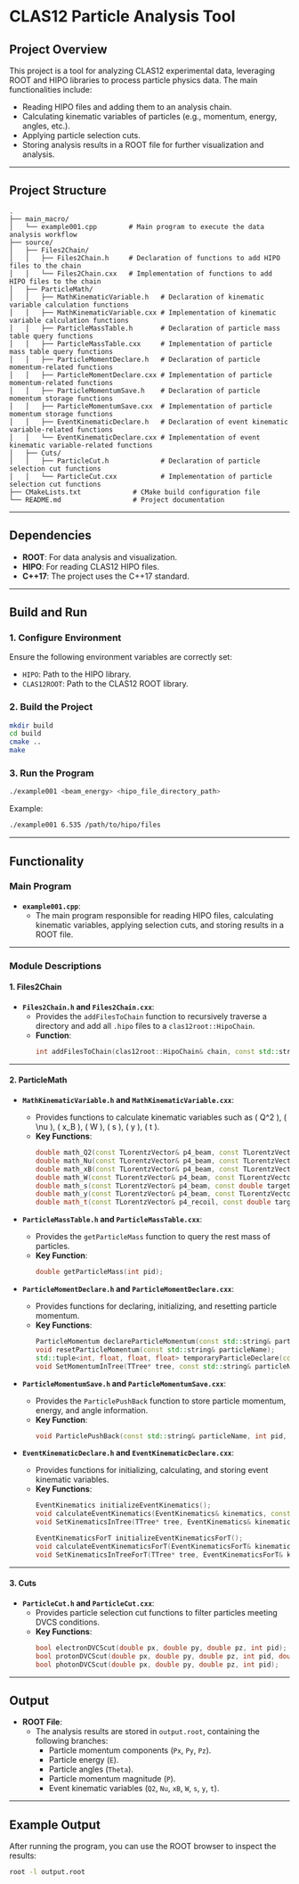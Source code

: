 # **CLAS12 Particle Analysis Tool**

## **Project Overview**
This project is a tool for analyzing CLAS12 experimental data, leveraging ROOT and HIPO libraries to process particle physics data. The main functionalities include:
- Reading HIPO files and adding them to an analysis chain.
- Calculating kinematic variables of particles (e.g., momentum, energy, angles, etc.).
- Applying particle selection cuts.
- Storing analysis results in a ROOT file for further visualization and analysis.

---

## **Project Structure**
```
.
├── main_macro/
│   └── example001.cpp        # Main program to execute the data analysis workflow
├── source/
│   ├── Files2Chain/
│   │   ├── Files2Chain.h     # Declaration of functions to add HIPO files to the chain
│   │   └── Files2Chain.cxx   # Implementation of functions to add HIPO files to the chain
│   ├── ParticleMath/
│   │   ├── MathKinematicVariable.h   # Declaration of kinematic variable calculation functions
│   │   ├── MathKinematicVariable.cxx # Implementation of kinematic variable calculation functions
│   │   ├── ParticleMassTable.h       # Declaration of particle mass table query functions
│   │   ├── ParticleMassTable.cxx     # Implementation of particle mass table query functions
│   │   ├── ParticleMomentDeclare.h   # Declaration of particle momentum-related functions
│   │   ├── ParticleMomentDeclare.cxx # Implementation of particle momentum-related functions
│   │   ├── ParticleMomentumSave.h    # Declaration of particle momentum storage functions
│   │   ├── ParticleMomentumSave.cxx  # Implementation of particle momentum storage functions
│   │   ├── EventKinematicDeclare.h   # Declaration of event kinematic variable-related functions
│   │   └── EventKinematicDeclare.cxx # Implementation of event kinematic variable-related functions
│   ├── Cuts/
│   │   ├── ParticleCut.h             # Declaration of particle selection cut functions
│   │   └── ParticleCut.cxx           # Implementation of particle selection cut functions
├── CMakeLists.txt             # CMake build configuration file
└── README.md                  # Project documentation
```

---

## **Dependencies**
- **ROOT**: For data analysis and visualization.
- **HIPO**: For reading CLAS12 HIPO files.
- **C++17**: The project uses the C++17 standard.

---

## **Build and Run**
### **1. Configure Environment**
Ensure the following environment variables are correctly set:
- `HIPO`: Path to the HIPO library.
- `CLAS12ROOT`: Path to the CLAS12 ROOT library.

### **2. Build the Project**
```bash
mkdir build
cd build
cmake ..
make
```

### **3. Run the Program**
```bash
./example001 <beam_energy> <hipo_file_directory_path>
```
Example:
```bash
./example001 6.535 /path/to/hipo/files
```

---

## **Functionality**

### **Main Program**
- **`example001.cpp`**:
  - The main program responsible for reading HIPO files, calculating kinematic variables, applying selection cuts, and storing results in a ROOT file.

---

### **Module Descriptions**

#### **1. Files2Chain**
- **`Files2Chain.h` and `Files2Chain.cxx`**:
  - Provides the `addFilesToChain` function to recursively traverse a directory and add all `.hipo` files to a `clas12root::HipoChain`.
  - **Function**:
    ```cpp
    int addFilesToChain(clas12root::HipoChain& chain, const std::string& directory);
    ```

---

#### **2. ParticleMath**
- **`MathKinematicVariable.h` and `MathKinematicVariable.cxx`**:
  - Provides functions to calculate kinematic variables such as \( Q^2 \), \( \nu \), \( x_B \), \( W \), \( s \), \( y \), \( t \).
  - **Key Functions**:
    ```cpp
    double math_Q2(const TLorentzVector& p4_beam, const TLorentzVector& p4_electron);
    double math_Nu(const TLorentzVector& p4_beam, const TLorentzVector& p4_electron);
    double math_xB(const TLorentzVector& p4_beam, const TLorentzVector& p4_electron, const double target_mass);
    double math_W(const TLorentzVector& p4_beam, const TLorentzVector& p4_electron, const double target_mass);
    double math_s(const TLorentzVector& p4_beam, const double target_mass);
    double math_y(const TLorentzVector& p4_beam, const TLorentzVector& p4_electron, const double target_mass);
    double math_t(const TLorentzVector& p4_recoil, const double target_mass);
    ```

- **`ParticleMassTable.h` and `ParticleMassTable.cxx`**:
  - Provides the `getParticleMass` function to query the rest mass of particles.
  - **Key Function**:
    ```cpp
    double getParticleMass(int pid);
    ```

- **`ParticleMomentDeclare.h` and `ParticleMomentDeclare.cxx`**:
  - Provides functions for declaring, initializing, and resetting particle momentum.
  - **Key Functions**:
    ```cpp
    ParticleMomentum declareParticleMomentum(const std::string& particleName);
    void resetParticleMomentum(const std::string& particleName);
    std::tuple<int, float, float, float> temporaryParticleDeclare(const clas12::region_particle* particle);
    void SetMomentumInTree(TTree* tree, const std::string& particleName);
    ```

- **`ParticleMomentumSave.h` and `ParticleMomentumSave.cxx`**:
  - Provides the `ParticlePushBack` function to store particle momentum, energy, and angle information.
  - **Key Function**:
    ```cpp
    void ParticlePushBack(const std::string& particleName, int pid, float px, float py, float pz, bool cut);
    ```

- **`EventKinematicDeclare.h` and `EventKinematicDeclare.cxx`**:
  - Provides functions for initializing, calculating, and storing event kinematic variables.
  - **Key Functions**:
    ```cpp
    EventKinematics initializeEventKinematics();
    void calculateEventKinematics(EventKinematics& kinematics, const TLorentzVector& p4_beam, const TLorentzVector& p4_electron, double target_mass);
    void SetKinematicsInTree(TTree* tree, EventKinematics& kinematics);

    EventKinematicsForT initializeEventKinematicsForT();
    void calculateEventKinematicsForT(EventKinematicsForT& kinematicsForT, const TLorentzVector& p4_recoil, double target_mass);
    void SetKinematicsInTreeForT(TTree* tree, EventKinematicsForT& kinematicsForT);
    ```

---

#### **3. Cuts**
- **`ParticleCut.h` and `ParticleCut.cxx`**:
  - Provides particle selection cut functions to filter particles meeting DVCS conditions.
  - **Key Functions**:
    ```cpp
    bool electronDVCScut(double px, double py, double pz, int pid);
    bool protonDVCScut(double px, double py, double pz, int pid, double target_mass);
    bool photonDVCScut(double px, double py, double pz, int pid);
    ```

---

## **Output**
- **ROOT File**:
  - The analysis results are stored in `output.root`, containing the following branches:
    - Particle momentum components (`Px`, `Py`, `Pz`).
    - Particle energy (`E`).
    - Particle angles (`Theta`).
    - Particle momentum magnitude (`P`).
    - Event kinematic variables (`Q2`, `Nu`, `xB`, `W`, `s`, `y`, `t`).

---

## **Example Output**
After running the program, you can use the ROOT browser to inspect the results:
```bash
root -l output.root
```
